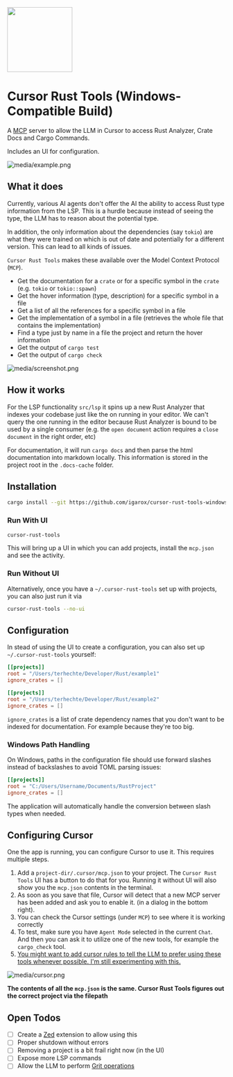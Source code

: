 <img src="media/icon.png" width="150" height="149" />


# Cursor Rust Tools (Windows-Compatible Build)

A [MCP](https://www.anthropic.com/news/model-context-protocol) server to allow the LLM in Cursor to 
access Rust Analyzer, Crate Docs and Cargo Commands.

Includes an UI for configuration.

![media/example.png](media/example.png)

## What it does

Currently, various AI agents don't offer the AI the ability to access Rust type information from the LSP.
This is a hurdle because instead of seeing the type, the LLM has to reason about the potential type.

In addition, the only information about the dependencies (say `tokio`) are what they were trained on which is
out of date and potentially for a different version. This can lead to all kinds of issues.

`Cursor Rust Tools` makes these available over the Model Context Protocol (`MCP`).

- Get the documentation for a `crate` or for a specific symbol in the `crate` (e.g. `tokio` or `tokio::spawn`)
- Get the hover information (type, description) for a specific symbol in a file
- Get a list of all the references for a specific symbol in a file
- Get the implementation of a symbol in a file (retrieves the whole file that contains the implementation)
- Find a type just by name in a file the project and return the hover information
- Get the output of `cargo test`
- Get the output of `cargo check`

![media/screenshot.png](media/screenshot.png)

## How it works

For the LSP functionality `src/lsp` it spins up a new Rust Analyzer that indexes your codebase just like the on running in your editor. We can't query the one running in the editor because Rust Analyzer is bound to be used by a single consumer (e.g. the `open document` action requires a `close document` in the right order, etc)

For documentation, it will run `cargo docs` and then parse the html documentation into markdown locally.
This information is stored in the project root in the `.docs-cache` folder.

## Installation

```sh
cargo install --git https://github.com/igarox/cursor-rust-tools-windows
```

### Run With UI

``` sh
cursor-rust-tools
```

This will bring up a UI in which you can add projects, install the `mcp.json` and see the activity.

### Run Without UI

Alternatively, once you have a `~/.cursor-rust-tools` set up with projects, you can also just run it via

``` sh
cursor-rust-tools --no-ui
```

## Configuration

In stead of using the UI to create a configuration, you can also set up `~/.cursor-rust-tools` yourself:

``` toml
[[projects]]
root = "/Users/terhechte/Developer/Rust/example1"
ignore_crates = []

[[projects]]
root = "/Users/terhechte/Developer/Rust/example2"
ignore_crates = []
```

`ignore_crates` is a list of crate dependency names that you don't want to be indexed for documentation. For example because they're too big.

### Windows Path Handling

On Windows, paths in the configuration file should use forward slashes instead of backslashes to avoid TOML parsing issues:

``` toml
[[projects]]
root = "C:/Users/Username/Documents/RustProject"
ignore_crates = []
```

The application will automatically handle the conversion between slash types when needed.

## Configuring Cursor

One the app is running, you can configure Cursor to use it. This requires multiple steps.

1. Add a `project-dir/.cursor/mcp.json` to your project. The `Cursor Rust Tools` UI has a button to do that for you. Running it without UI will also show you the `mcp.json` contents in the terminal.
2. As soon as you save that file, Cursor will detect that a new MCP server has been added and ask you to enable it. (in a dialog in the bottom right).
3. You can check the Cursor settings (under `MCP`) to see where it is working correctly
4. To test, make sure you have `Agent Mode` selected in the current `Chat`. And then you can ask it to utilize one of the new tools, for example the `cargo_check` tool.
5. [You might want to add cursor rules to tell the LLM to prefer using these tools whenever possible. I'm still experimenting with this.](https://docs.cursor.com/context/rules-for-ai)

![media/cursor.png](media/cursor.png)

**The contents of all the `mcp.json` is the same. Cursor Rust Tools figures out the correct project via
the filepath**

## Open Todos

- [ ] Create a [Zed](https://zed.dev) extension to allow using this
- [ ] Proper shutdown without errors
- [ ] Removing a project is a bit frail right now (in the UI)
- [ ] Expose more LSP commands
- [ ] Allow the LLM to perform [Grit operations](https://docs.grit.io/patterns#Miscellaneous)
